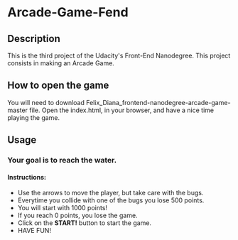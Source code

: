 # Arcade-Game-Fend
## Description
This is the third project of the Udacity's Front-End Nanodegree. This project consists in making an Arcade Game.
## How to open the game
You will need to download Felix_Diana_frontend-nanodegree-arcade-game-master file.
Open the index.html, in your browser, and have a nice time playing the game.
## Usage
### Your goal is to reach the water.
#### Instructions:
* Use the arrows to move the player, but take care with the bugs.
* Everytime you collide with one of the bugs you lose 500 points.
* You will start with 1000 points!
* If you reach 0 points, you lose the game.
* Click on the **START!** button to start the game.
* HAVE FUN!
